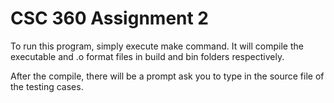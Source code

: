 # CSC 360 Assignment 2

To run this program, simply execute make command. It will compile the executable and .o format files in build and bin folders respectively.

After the compile, there will be a prompt ask you to type in the source file of the testing cases.